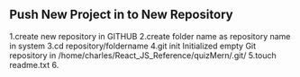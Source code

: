 Push New Project in to New Repository
----------------------------------------
1.create new repository in GITHUB
2.create folder name as repository name  in system
3.cd repository/foldername
4.git init
Initialized empty Git repository in /home/charles/React_JS_Reference/quizMern/.git/
5.touch readme.txt
6.